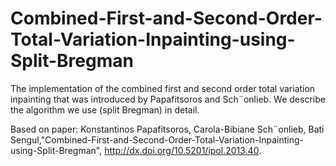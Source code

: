 # Combined-First-and-Second-Order-Total-Variation-Inpainting-using-Split-Bregman

The implementation of the combined first and second order total variation inpainting that was introduced by Papafitsoros and Sch¨onlieb. We describe the algorithm we use (split Bregman) in detail.

Based on paper: Konstantinos Papafitsoros, Carola-Bibiane Sch¨onlieb, Bati Sengul,"Combined-First-and-Second-Order-Total-Variation-Inpainting-using-Split-Bregman", http://dx.doi.org/10.5201/ipol.2013.40.
